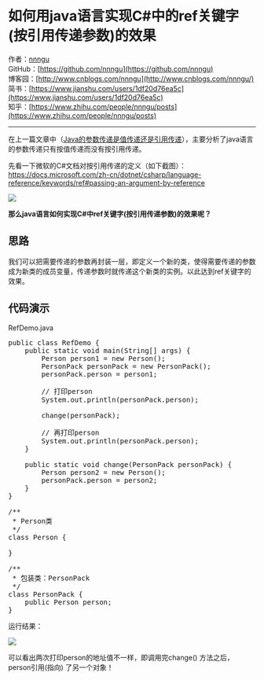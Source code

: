 # 如何用java语言实现C#中的ref关键字(按引用传递参数)的效果

作者：[nnngu](https://github.com/nnngu)  
GitHub：[https://github.com/nnngu](https://github.com/nnngu)  
博客园：[http://www.cnblogs.com/nnngu](http://www.cnblogs.com/nnngu/)  
简书：[https://www.jianshu.com/users/1df20d76ea5c](https://www.jianshu.com/users/1df20d76ea5c)  
知乎：[https://www.zhihu.com/people/nnngu/posts](https://www.zhihu.com/people/nnngu/posts)  

---

在上一篇文章中（[Java的参数传递是值传递还是引用传递](http://www.cnblogs.com/nnngu/p/8299724.html)），主要分析了java语言的参数传递只有按值传递而没有按引用传递。

先看一下微软的C#文档对按引用传递的定义（如下截图）：<https://docs.microsoft.com/zh-cn/dotnet/csharp/language-reference/keywords/ref#passing-an-argument-by-reference>

![](http://images2017.cnblogs.com/blog/1313428/201801/1313428-20180117014522146-1759928283.png)

**那么java语言如何实现C#中ref关键字(按引用传递参数)的效果呢？**

## 思路

我们可以把需要传递的参数再封装一层，即定义一个新的类，使得需要传递的参数成为新类的成员变量，传递参数时就传递这个新类的实例。以此达到ref关键字的效果。

## 代码演示

RefDemo.java

<pre>public class RefDemo {
    public static void main(String[] args) {
        Person person1 = new Person();
        PersonPack personPack = new PersonPack();
        personPack.person = person1;

        // 打印person
        System.out.println(personPack.person);

        change(personPack);

        // 再打印person
        System.out.println(personPack.person);
    }

    public static void change(PersonPack personPack) {
        Person person2 = new Person();
        personPack.person = person2;
    }
}

/**
 * Person类
 */
class Person {

}

/**
 * 包装类：PersonPack
 */
class PersonPack {
    public Person person;
}</pre>

运行结果：

![](http://images2017.cnblogs.com/blog/1313428/201801/1313428-20180117022528928-253087335.png)

可以看出两次打印person的地址值不一样，即调用完change() 方法之后，person引用(指向) 了另一个对象！

